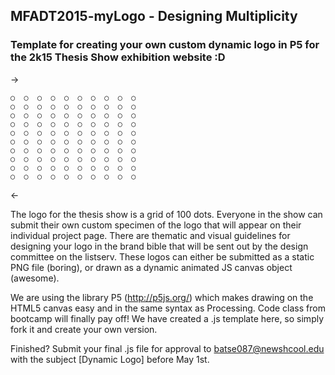 ## MFADT2015-myLogo - Designing Multiplicity

### Template for creating your own custom dynamic logo in P5 for the 2k15 Thesis Show exhibition website :D

->
```
○  ○  ○  ○  ○  ○  ○  ○  ○  ○
○  ○  ○  ○  ○  ○  ○  ○  ○  ○
○  ○  ○  ○  ○  ○  ○  ○  ○  ○
○  ○  ○  ○  ○  ○  ○  ○  ○  ○
○  ○  ○  ○  ○  ○  ○  ○  ○  ○
○  ○  ○  ○  ○  ○  ○  ○  ○  ○
○  ○  ○  ○  ○  ○  ○  ○  ○  ○
○  ○  ○  ○  ○  ○  ○  ○  ○  ○
○  ○  ○  ○  ○  ○  ○  ○  ○  ○
○  ○  ○  ○  ○  ○  ○  ○  ○  ○
```
<-

The logo for the thesis show is a grid of 100 dots. Everyone in the show can submit their own custom specimen of the logo that will appear on their individual project page. There are thematic and visual guidelines for designing your logo in the brand bible that will be sent out by the design committee on the listserv. These logos can either be submitted as a static PNG file (boring), or drawn as a dynamic animated JS canvas object (awesome).

We are using the library P5 (http://p5js.org/) which makes drawing on the HTML5 canvas easy and in the same syntax as Processing. Code class from bootcamp will finally pay off! We have created a .js template here, so simply fork it and create your own version. 

Finished? Submit your final .js file for approval to [batse087@newshcool.edu](mailto:batse087@newschool.edu?subject=[DynamicLogo]) with the subject [Dynamic Logo] before May 1st.
